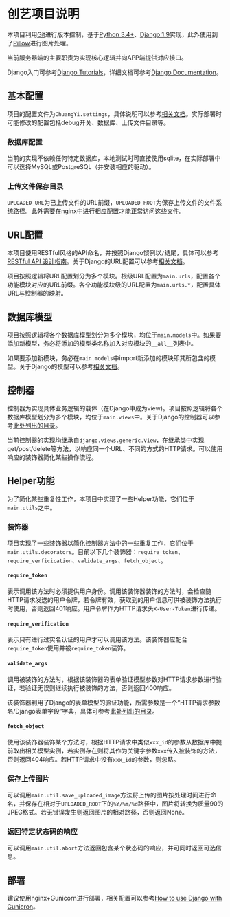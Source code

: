 创艺项目说明
============
本项目利用[Git](https://git-scm.com/)进行版本控制，基于[Python 3.4+](https://www.python.org/)、[Django 1.9](https://www.djangoproject.com)实现，此外使用到了[Pillow](https://pypi.python.org/pypi/Pillow/)进行图片处理。

当前服务器端的主要职责为实现核心逻辑并向APP端提供对应接口。

Django入门可参考[Django Tutorials](https://docs.djangoproject.com/en/1.9/intro/)，详细文档可参考[Django Documentation](https://docs.djangoproject.com/en/1.9/)。

## 基本配置
项目的配置文件为`ChuangYi.settings`，具体说明可以参考[相关文档](https://docs.djangoproject.com/en/1.9/ref/settings/)。实际部署时可能修改的配置包括debug开关、数据库、上传文件目录等。

### 数据库配置
当前的实现不依赖任何特定数据库，本地测试时可直接使用sqlite，在实际部署中可以选择MySQL或PostgreSQL（并安装相应的驱动）。

### 上传文件保存目录
`UPLOADED_URL`为已上传文件的URL前缀，`UPLOADED_ROOT`为保存上传文件的文件系统路径。此外需要在nginx中进行相应配置才能正常访问这些文件。

## URL配置
本项目使用RESTful风格的API命名，并按照Django惯例以`/`结尾，具体可以参考[RESTful API 设计指南](http://www.ruanyifeng.com/blog/2014/05/restful_api.html)。关于Django的URL配置可以参考[相关文档](https://docs.djangoproject.com/en/1.9/topics/http/urls/)。

项目按照逻辑将URL配置划分为多个模块。根级URL配置为`main.urls`，配置各个功能模块对应的URL前缀。各个功能模块级的URL配置为`main.urls.*`，配置具体URL与控制器的映射。

## 数据库模型
项目按照逻辑将各个数据库模型划分为多个模块，均位于`main.models`中。如果要添加新模型，务必将添加的模型类名称加入对应模块的`__all__`列表中。

如果要添加新模块，务必在`main.models`中import新添加的模块即其所包含的模型。关于Django的模型可以参考[相关文档](https://docs.djangoproject.com/en/1.9/topics/db/models/)。

## 控制器
控制器为实现具体业务逻辑的载体（在Django中成为view)。项目按照逻辑将各个数据库模型划分为多个模块，均位于`main.views`中。关于Django的控制器可以参考[此处列出的目录](https://docs.djangoproject.com/en/1.9/#the-view-layer)。

当前控制器的实现均继承自`django.views.generic.View`，在继承类中实现get/post/delete等方法，以响应同一个URL、不同的方式的HTTP请求。可以使用响应的装饰器简化某些操作流程。

## Helper功能
为了简化某些重复性工作，本项目中实现了一些Helper功能，它们位于`main.utils`之中。

### 装饰器
项目实现了一些装饰器以简化控制器方法中的一些重复工作，它们位于`main.utils.decorators`。目前以下几个装饰器：`require_token`、`require_verficication`、`validate_args`、`fetch_object`。

#### `require_token`
表示调用该方法时必须提供用户身份。调用该装饰器装饰的方法时，会检查随HTTP请求发送的用户令牌，若令牌有效，获取到的用户信息可供被装饰方法执行时使用，否则返回401响应。用户令牌作为HTTP请求头`X-User-Token`进行传递。

#### `require_verification`
表示只有进行过实名认证的用户才可以调用该方法。该装饰器应配合`require_token`使用并被`require_token`装饰。

#### `validate_args`
调用被装饰的方法时，根据该装饰器的表单验证模型参数对HTTP请求参数进行验证，若验证无误则继续执行被装饰的方法，否则返回400响应。

该装饰器利用了Django的表单模型的验证功能，所需参数是一个“HTTP请求参数名/Django表单字段”字典，具体可参考[此处列出的目录](https://docs.djangoproject.com/en/1.10/#forms)。

#### `fetch_object`
使用该装饰器装饰某个方法时，根据HTTP请求中类似`xxx_id`的参数从数据库中提前取出相关模型实例，若实例存在则将其作为关键字参数`xxx`传入被装饰的方法，否则返回404响应。若HTTP请求中没有`xxx_id`的参数，则忽略。

### 保存上传图片
可以调用`main.util.save_uploaded_image`方法将上传的图片按处理时间进行命名，并保存在相对于`UPLOADED_ROOT`下的`%Y/%m/%d`路径中，图片将转换为质量90的JPEG格式。若无错误发生则返回图片的相对路径，否则返回None。

### 返回特定状态码的响应
可以调用`main.util.abort`方法返回包含某个状态码的响应，并可同时返回可选信息。

## 部署
建议使用nginx+Gunicorn进行部署，相关配置可以参考[How to use Django with Gunicron](https://docs.djangoproject.com/en/1.10/howto/deployment/wsgi/gunicorn/)。

